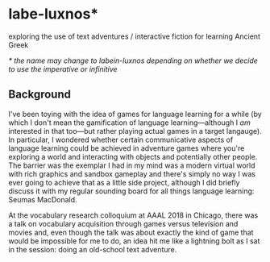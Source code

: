# labe-luxnos*

exploring the use of text adventures / interactive fiction for learning Ancient Greek

_* the name may change to labein-luxnos depending on whether we decide to use the imperative or infinitive_

## Background

I've been toying with the idea of games for language learning for a while (by which I don't mean the gamification of language learning—although I _am_ interested in that too—but rather playing actual games in a target langauge). In particular, I wondered whether certain communicative aspects of language learning could be achieved in adventure games where you're exploring a world and interacting with objects and potentially other people. The barrier was the exemplar I had in my mind was a modern virtual world with rich graphics and sandbox gameplay and there's simply no way I was ever going to achieve that as a little side project, although I did briefly discuss it with my regular sounding board for all things language learning: Seumas MacDonald.

At the vocabulary research colloquium at AAAL 2018 in Chicago, there was a talk on vocabulary acquisition through games versus television and movies and, even though the talk was about exactly the kind of game that would be impossible for me to do, an idea hit me like a lightning bolt as I sat in the session: doing an old-school text adventure.





